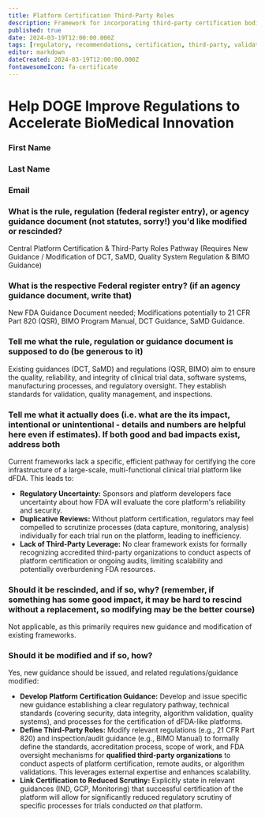 ```yaml
---
title: Platform Certification Third-Party Roles
description: Framework for incorporating third-party certification bodies in dFDA platform validation
published: true
date: 2024-03-19T12:00:00.000Z
tags: [regulatory, recommendations, certification, third-party, validation]
editor: markdown
dateCreated: 2024-03-19T12:00:00.000Z
fontawesomeIcon: fa-certificate
---
```


# Help DOGE Improve Regulations to Accelerate BioMedical Innovation

### First Name

### Last Name

### Email

### What is the rule, regulation (federal register entry), or agency guidance document (not statutes, sorry!) you'd like modified or rescinded?

Central Platform Certification & Third-Party Roles Pathway (Requires New Guidance / Modification of DCT, SaMD, Quality System Regulation & BIMO Guidance)

### What is the respective Federal register entry? (if an agency guidance document, write that)

New FDA Guidance Document needed; Modifications potentially to 21 CFR Part 820 (QSR), BIMO Program Manual, DCT Guidance, SaMD Guidance.

### Tell me what the rule, regulation or guidance document is supposed to do (be generous to it)

Existing guidances (DCT, SaMD) and regulations (QSR, BIMO) aim to ensure the quality, reliability, and integrity of clinical trial data, software systems, manufacturing processes, and regulatory oversight. They establish standards for validation, quality management, and inspections.

### Tell me what it actually does (i.e. what are the its impact, intentional or unintentional - details and numbers are helpful here even if estimates). If both good and bad impacts exist, address both

Current frameworks lack a specific, efficient pathway for certifying the core infrastructure of a large-scale, multi-functional clinical trial platform like dFDA. This leads to:

* **Regulatory Uncertainty:** Sponsors and platform developers face uncertainty about how FDA will evaluate the core platform's reliability and security.
* **Duplicative Reviews:** Without platform certification, regulators may feel compelled to scrutinize processes (data capture, monitoring, analysis) individually for each trial run on the platform, leading to inefficiency.
* **Lack of Third-Party Leverage:** No clear framework exists for formally recognizing accredited third-party organizations to conduct aspects of platform certification or ongoing audits, limiting scalability and potentially overburdening FDA resources.

### Should it be rescinded, and if so, why? (remember, if something has some good impact, it may be hard to rescind without a replacement, so modifying may be the better course)

Not applicable, as this primarily requires new guidance and modification of existing frameworks.

### Should it be modified and if so, how?

Yes, new guidance should be issued, and related regulations/guidance modified:

* **Develop Platform Certification Guidance:** Develop and issue specific new guidance establishing a clear regulatory pathway, technical standards (covering security, data integrity, algorithm validation, quality systems), and processes for the certification of dFDA-like platforms.
* **Define Third-Party Roles:** Modify relevant regulations (e.g., 21 CFR Part 820) and inspection/audit guidance (e.g., BIMO Manual) to formally define the standards, accreditation process, scope of work, and FDA oversight mechanisms for **qualified third-party organizations** to conduct aspects of platform certification, remote audits, or algorithm validations. This leverages external expertise and enhances scalability.
* **Link Certification to Reduced Scrutiny:** Explicitly state in relevant guidances (IND, GCP, Monitoring) that successful certification of the platform will allow for significantly reduced regulatory scrutiny of specific processes for trials conducted *on* that platform.
